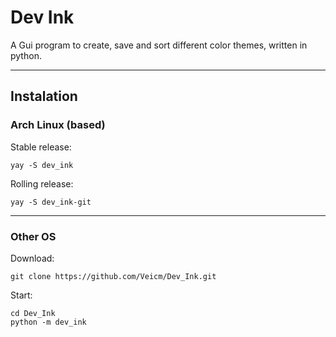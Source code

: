 # Dev Ink
A Gui program to create, save and sort different color themes, written in python.

---

## Instalation

### Arch Linux (based)

Stable release:
```shell
yay -S dev_ink
```

Rolling release:
```shell
yay -S dev_ink-git
```

---

### Other OS

Download:
```shell
git clone https://github.com/Veicm/Dev_Ink.git
```

Start:
```shell
cd Dev_Ink
python -m dev_ink
```